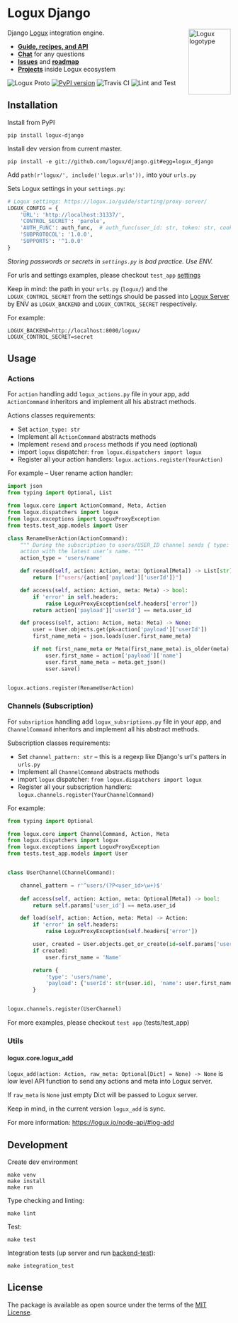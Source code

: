 # Logux Django

<img align="right" width="95" height="148" title="Logux logotype"
     src="https://logux.io/branding/logotype.svg">

Django [Logux](https://logux.io/) integration engine.

* **[Guide, recipes, and API](https://logux.io/)**
* **[Chat](https://gitter.im/logux/logux)** for any questions
* **[Issues](https://github.com/logux/logux/issues)**
  and **[roadmap](https://github.com/logux/logux/projects/1)**
* **[Projects](https://logux.io/guide/architecture/parts/)**
  inside Logux ecosystem

![Logux Proto](https://img.shields.io/badge/logux%20protocol-4-brightgreen)
[![PyPI version](https://badge.fury.io/py/logux-django.svg)](https://badge.fury.io/py/logux-django)
![Travis CI](https://travis-ci.org/logux/django.svg?branch=master)
![Lint and Test](https://github.com/logux/django/workflows/Lint%20and%20Test/badge.svg)

## Installation

Install from PyPI
```shell script
pip install logux-django
```

Install dev version from current master.
```shell script
pip install -e git://github.com/logux/django.git#egg=logux_django
```

Add `path(r'logux/', include('logux.urls')),` into your `urls.py`

Sets Logux settings in your `settings.py`:
```python
# Logux settings: https://logux.io/guide/starting/proxy-server/
LOGUX_CONFIG = {
    'URL': 'http://localhost:31337/',
    'CONTROL_SECRET': 'parole',
    'AUTH_FUNC': auth_func,  # auth_func(user_id: str, token: str, cookie: dict, headers: dict) -> bool
    'SUBPROTOCOL': '1.0.0',
    'SUPPORTS': '^1.0.0'
}
```

_Storing passwords or secrets in `settings.py` is bad practice. Use ENV._

For urls and settings examples, please checkout `test_app` 
[settings](https://github.com/logux/django/blob/master/tests/test_project/settings.py)

Keep in mind: the path in your `urls.py` (`logux/`) and the `LOGUX_CONTROL_SECRET` from the settings should be passed 
into [Logux Server](https://logux.io/guide/starting/proxy-server/#creating-the-project) by ENV as 
`LOGUX_BACKEND` and `LOGUX_CONTROL_SECRET` respectively. 

For example: 
```shell script
LOGUX_BACKEND=http://localhost:8000/logux/
LOGUX_CONTROL_SECRET=secret
```

## Usage

### Actions

For `action` handling add `logux_actions.py` file in your app, add `ActionCommand` inheritors and implement all his
abstract methods. 

Actions classes requirements:

* Set `action_type: str`
* Implement all `ActionCommand` abstracts methods
* Implement `resend` and `process` methods if you need (optional)
* import `logux` dispatcher: `from logux.dispatchers import logux`
* Register all your action handlers: `logux.actions.register(YourAction)`

For example – User rename action handler:
```python
import json
from typing import Optional, List

from logux.core import ActionCommand, Meta, Action
from logux.dispatchers import logux
from logux.exceptions import LoguxProxyException
from tests.test_app.models import User

class RenameUserAction(ActionCommand):
    """ During the subscription to users/USER_ID channel sends { type: "users/name", payload: { userId, name } }
    action with the latest user’s name. """
    action_type = 'users/name'

    def resend(self, action: Action, meta: Optional[Meta]) -> List[str]:
        return [f"users/{action['payload']['userId']}"]

    def access(self, action: Action, meta: Meta) -> bool:
        if 'error' in self.headers:
            raise LoguxProxyException(self.headers['error'])
        return action['payload']['userId'] == meta.user_id

    def process(self, action: Action, meta: Meta) -> None:
        user = User.objects.get(pk=action['payload']['userId'])
        first_name_meta = json.loads(user.first_name_meta)

        if not first_name_meta or Meta(first_name_meta).is_older(meta):
            user.first_name = action['payload']['name']
            user.first_name_meta = meta.get_json()
            user.save()


logux.actions.register(RenameUserAction)

```

### Channels (Subscription)

For `subsription` handling add `logux_subsriptions.py` file in your app, and `ChannelCommand` inheritors 
and implement all his abstract methods. 

Subscription classes requirements:

* Set `channel_pattern: str` – this is a regexp like Django's url's patters in `urls.py`
* Implement all `ChannelCommand` abstracts methods
* import `logux` dispatcher: `from logux.dispatchers import logux`
* Register all your subscription handlers: `logux.channels.register(YourChannelCommand)`

For example:
```python
from typing import Optional

from logux.core import ChannelCommand, Action, Meta
from logux.dispatchers import logux
from logux.exceptions import LoguxProxyException
from tests.test_app.models import User


class UserChannel(ChannelCommand):

    channel_pattern = r'^users/(?P<user_id>\w+)$'
    
    def access(self, action: Action, meta: Optional[Meta]) -> bool:
        return self.params['user_id'] == meta.user_id

    def load(self, action: Action, meta: Meta) -> Action:
        if 'error' in self.headers:
            raise LoguxProxyException(self.headers['error'])

        user, created = User.objects.get_or_create(id=self.params['user_id'])
        if created:
            user.first_name = 'Name'

        return {
            'type': 'users/name',
            'payload': {'userId': str(user.id), 'name': user.first_name}
        }


logux.channels.register(UserChannel)

```

For more examples, please checkout `test app` (tests/test_app)

### Utils

#### logux.core.logux_add
`logux_add(action: Action, raw_meta: Optional[Dict] = None) -> None` is low level API function to send any actions and meta into Logux server.

If `raw_meta` is `None` just empty Dict will be passed to Logux server.

Keep in mind, in the current version `logux_add` is sync.

For more information: https://logux.io/node-api/#log-add

## Development

Create dev environment
```shell script
make venv
make install
make run
```

Type checking and linting:
```shell script
make lint
```

Test:
```shell script
make test
```

Integration tests (up server and run [backend-test](https://github.com/logux/backend-test)):
```shell script
make integration_test
```

## License

The package is available as open source under the terms of the [MIT License](https://opensource.org/licenses/MIT).
